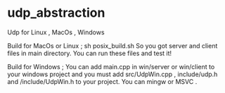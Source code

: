 # udp_abstraction
Udp for Linux , MacOs , Windows

Build for MacOs or Linux ;
sh posix_build.sh
So you got server and client files in main directory. You can run these files and test it!

Build for Windows ;
You can add main.cpp in win/server or win/client to your windows project and you must add src/UdpWin.cpp , include/udp.h and /include/UdpWin.h to your project.
You can mingw or MSVC .



